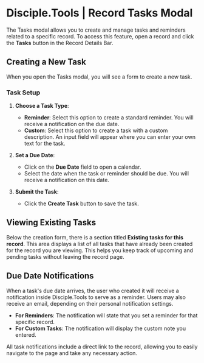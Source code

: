 # Disciple.Tools | Record Tasks Modal

The Tasks modal allows you to create and manage tasks and reminders related to a specific record. To access this feature, open a record and click the **Tasks** button in the Record Details Bar.

## Creating a New Task

When you open the Tasks modal, you will see a form to create a new task.

### Task Setup

1.  **Choose a Task Type**:
    *   **Reminder**: Select this option to create a standard reminder. You will receive a notification on the due date.
    *   **Custom**: Select this option to create a task with a custom description. An input field will appear where you can enter your own text for the task.

2.  **Set a Due Date**:
    *   Click on the **Due Date** field to open a calendar.
    *   Select the date when the task or reminder should be due. You will receive a notification on this date.

3.  **Submit the Task**:
    *   Click the **Create Task** button to save the task.

## Viewing Existing Tasks

Below the creation form, there is a section titled **Existing tasks for this record**. This area displays a list of all tasks that have already been created for the record you are viewing. This helps you keep track of upcoming and pending tasks without leaving the record page.

## Due Date Notifications

When a task's due date arrives, the user who created it will receive a notification inside Disciple.Tools to serve as a reminder. Users may also receive an email, depending on their personal notification settings.

-   **For Reminders**: The notification will state that you set a reminder for that specific record.
-   **For Custom Tasks**: The notification will display the custom note you entered.

All task notifications include a direct link to the record, allowing you to easily navigate to the page and take any necessary action. 